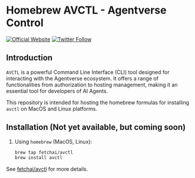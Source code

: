 # Homebrew AVCTL - Agentverse Control
[![Official Website](https://img.shields.io/badge/Official%20Website-fetch.ai-blue?style=flat&logo=world&logoColor=white)](https://fetch.ai) [![Twitter Follow](https://img.shields.io/twitter/follow/fetch_ai?style=social)](https://twitter.com/fetch_ai)

## Introduction
`AVCTL` is a powerful Command Line Interface (CLI) tool designed for interacting with the Agentverse ecosystem. It offers a range of functionalities from authorization to hosting management, making it an essential tool for developers of AI Agents.

This repository is intended for hosting the homebrew formulas for installing `avctl` on MacOS and Linux platforms.

## Installation (Not yet available, but coming soon)

1. Using `homebrew` (MacOS, Linux):
   ```bash
   brew tap fetchai/avctl
   brew install avctl

See [fetchai/avctl](https://github.com/fetchai/avctl) for more details.
